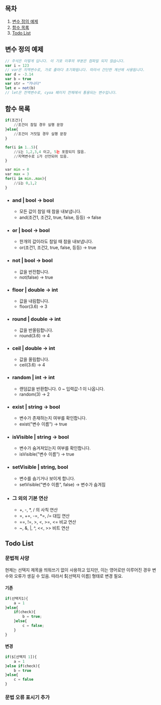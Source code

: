 ## 목차
1. [변수 정의 예제](#변수-정의-예제)
2. [함수 목록](#함수-목록)
3. [Todo List](#Todo-List)

## 변수 정의 예제
```javascript
// 주석은 이렇게 답니다. 이 기호 이후의 부분은 컴파일 되지 않습니다.
var i = 123
// var은 지역변수로, 가로 줄마다 초기화됩니다. 따라서 간단한 계산에 사용됩니다.
var d = -3.14
var b = true
var str = "가나다"
let e = not(b) 
// let은 전역변수로, cyoa 페이지 전체에서 통용되는 변수입니다.
```

## 함수 목록
```python
if(조건){
    //조건이 참일 경우 실행 문장
}else{
    //조건이 거짓일 경우 실행 문장
}
```
```python
for(i in 1..5){
    //i는 1,2,3,4 이고, 5는 포함되지 않음.
    //지역변수로 i가 선언되어 있음.
}
```
```python
var min = 0
var max = 3
for(i in min..max){
    //i는 0,1,2
}
```
* ### and | bool → bool
    * 모든 값이 참일 때 참을 내보냅니다.
    * and(조건1, 조건2, true, false, 등등) → false
* ### or | bool → bool
    * 한개의 값이라도 참일 때 참을 내보냅니다.
    * or(조건1, 조건2, true, false, 등등) → true
* ### not | bool → bool
    * 값을 반전합니다.
    * not(false) → true
* ### floor | double → int
    * 값을 내림합니다.
    * floor(3.6) → 3
* ### round | double → int
    * 값을 반올림합니다.
    * round(3.6) → 4
* ### ceil | double → int
    * 값을 올림합니다.
    * ceil(3.6) → 4
* ### random | int → int
    * 랜덤값을 반환합니다. 0 ~ 입력값-1 이 나옵니다.
    * random(3) → 2
* ### exist | string → bool
    * 변수가 존재하는지 여부를 확인합니다.
    * exist("변수 이름") → true
* ### isVisible | string → bool
    * 변수가 숨겨져있는지 여부를 확인합니다.
    * isVisible("변수 이름") → true
* ### setVisible | string, bool
    * 변수를 숨기거나 보이게 합니다.
    * setVisible("변수 이름", false) → 변수가 숨겨짐
* ### 그 외의 기본 연산
    * +, -, *, / 의 사칙 연산
    * =, +=, -=, *=, /= 대입 연산
    * ==, !=, >, <, >=, <= 비교 연산
    * ~, &, |, ^, <<, >> 비트 연산




## Todo List
### 문법적 사양
현제는 선택지 제목을 띄워쓰기 없이 사용하고 있지만, 이는 영어로만 이루어진 경우 변수와 오류가 생길 수 있음.
따라서 $[선택지 이름] 형태로 변경 필요.
#### 기존
```javascript
if(선택지1){
    a = 1
}else{
    if(check){
        b = true;
    }else{
        c = false;
    }
}
```
#### 변경
```javascript
if($[선택지 1]){
    a = 1
}else if(check){
    b = true
}else{
    c = false
}
```
### 문법 오류 표시기 추가